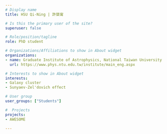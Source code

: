 ```yaml
---
# Display name
title: HSU Qi-Ning | 許棨甯

# Is this the primary user of the site?
superuser: false

# Role/position/tagline
role: PhD student

# Organizations/Affiliations to show in About widget
organizations:
- name: Graduate Institute of Astrophysics, National Taiwan University
  url: https://www.phys.ntu.edu.tw/institute/main_eng.aspx

# Interests to show in About widget
interests:
- Galaxy cluster
- Sunyaev-Zel'dovich effect

# User group
user_groups: ["Students"]

#  Projects
projects:
- AWESOME

---
```

